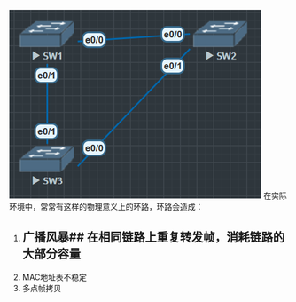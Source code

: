 ![](image/091944.png)
在实际环境中，常常有这样的物理意义上的环路，环路会造成：
1. ## 广播风暴## 在相同链路上重复转发帧，消耗链路的大部分容量
2. MAC地址表不稳定
3. 多点帧拷贝
